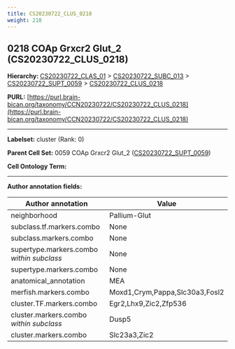 ```yaml
---
title: CS20230722_CLUS_0218
weight: 218
---
```

## 0218 COAp Grxcr2 Glut_2 (CS20230722_CLUS_0218)
<b>Hierarchy: </b>
[CS20230722_CLAS_01](../CS20230722_CLAS_01) >
[CS20230722_SUBC_013](../CS20230722_SUBC_013) >
[CS20230722_SUPT_0059](../CS20230722_SUPT_0059) >
[CS20230722_CLUS_0218](../CS20230722_CLUS_0218)

**PURL:** [https://purl.brain-bican.org/taxonomy/CCN20230722/CS20230722_CLUS_0218](https://purl.brain-bican.org/taxonomy/CCN20230722/CS20230722_CLUS_0218)

---


**Labelset:** cluster (Rank: 0)

**Parent Cell Set:** 0059 COAp Grxcr2 Glut_2 ([CS20230722_SUPT_0059](../CS20230722_SUPT_0059))



**Cell Ontology Term:** 

[MARKER GENES.]: #


---

[TRANSFERRED ANNOTATIONS.]: #


[AUTHOR ANNOTATION FIELDS.]: #


**Author annotation fields:**

| Author annotation | Value |
|-------------------|-------|
|neighborhood|Pallium-Glut|
|subclass.tf.markers.combo|None|
|subclass.markers.combo|None|
|supertype.markers.combo _within subclass_|None|
|supertype.markers.combo|None|
|anatomical_annotation|MEA|
|merfish.markers.combo|Moxd1,Crym,Pappa,Slc30a3,Fosl2|
|cluster.TF.markers.combo|Egr2,Lhx9,Zic2,Zfp536|
|cluster.markers.combo _within subclass_|Dusp5|
|cluster.markers.combo|Slc23a3,Zic2|
